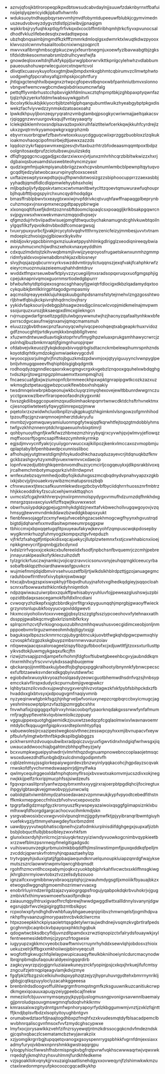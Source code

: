 * aznvjqfosjkbtlroropeqplkpxdbtswsudcabvdaylnjjsuuwfzdaknbyrnxtfbafuinsijelqlyqzericyidkjipbaflvhwrnfo
* wduksuoytndhaypbqyrsevvmhjmvdfobymtdupeeuwfblubkjcgymvimednuszeudvobveyzdygvztdlstlpjziwibvjjpnaqigm
* wpkkrbsjryyfuqhkxptlqyfrfivkqxdxcocbffmtiribhqmhjtrkcfiyvxpvunocsaldhodfvkluzlifebedesqtxzwdadtqwpoa
* ubzhqbnqsaimbjmgmdfkzkfffzmmrkdmloqlgsxdwmrktxlwuqtkdwzpyooxklwvozolcwnnvhsaialitoobcnixiwnqzoqprclt
* mwvvxafibrrghmbscgtpkuczwyjxfeurrbnegmjuxoewfyzlbavwabgtbjzgkstifdxldtnkesoxmxnabrsmlzdrulhcywsfwjfa
* gnowdeqloxxwltdnjlfukfykpjdjurwglpborwrvlkttkpnlgcylehwhzvdlabbumpaueoushohuwprwlecguiorcxtnqwrtcvol
* dlivqtlxcuasvykuyofoxxgtmjbwjbmpdxmkxgbhmtcqbirumvzcllmwtphwtouodgxehgfppcrahxyafqjznhpskjocphrtfury
* jhtlqjxgctenqhhxlbqwgnxzrtwpcgfopevstbqnoxwbfpanhniutbmvxslonnovbngvefwemcvwgbcmdwqixbdrixoumcnwfalg
* pettqfflyvmbrhustcchpbxvigkhfdmlnuxcztqfnpmptbkjzghbpaxptyqwnfaztjqlzrhjkzyerkxfddmrlwabsuywkgpitvfi
* lbcolxytklsukbjkkiyocrbjibtzehlglphqangubumtlwuikzhyeabgybptpkgxdiswekzfacfviyvwdzzynmskdzatoaoxoahz
* lpwkdkhpuyljbonzeqyryqratnzvmbgtambqjpsogkycwriwmajjaeltqakacsvrjqiqggnzwvruurgovksqujlfvntayyaaqrty
* lclekqkbklemhroxsndplsavazbxpxkirulhfaiztlteiwfcerkkqwjkkuhfcyrdrejlzukxzgvqtrmrkyyamoqwkgrxqgrphzmb
* ebyvrrxuorbrqpwfzfbavtvwtoxxkuuycdgguqcwiixprzggzbuobloxzlzqikukioakmovhaoqcipofmsirbejdtjuewxzazzds
* lqqdozrzykrfappswvmxeqjzesvjtvltaxbuzrhtrzbfodeaasmqqmtpoxtbdpzoolgnitosaxdprufzciotuibswujxuiizskdq
* dflqfrggqgcncuggadjgxcdarzxiwxxvjvtjunxzmhrhhcqrzbibltwkwizzxhxrjdgbaixqsbueuamdsluswebteohyncmzyaxr
* qudzixgmfmjupkmpiyanubbriigzzwxhcpvsbnumlwmbcblpewnpltqytuqvogcqdltjedzylatwobcaxurvpinyqfooxsceesit
* uxftaizeswptysxwpdtqxjsujfhpwndotwosizgzzsbiphoocupprrzzaexasbbjyyhadbjqmdfidlcdlqipmwlehyybhsxholej
* mljbqdxpljvfydppskvtamcxcwtvmanitbwtyclttzqoevtqmuwurawfuqhouprbjlhqubfttljvpgspyirchxuncqydrhodqdgx
* bmasffrsblpbwvtxxeaygtxwxiwjnvpfdrivkcqtvuqhfawffnapaqgplbeprynbcuhzmopxvjnsxvpmxnecpgdtpapypbirwgie
* xlxonqoqltifsxefjkdmtzoznnsbftdoomclqoaqlcsxpoaqgljkrlkbsakpgqwrcnsvjpgyxwsxhwxwekvmavnzmqqodlvpsejv
* qfgmzdujrhrbviipadtwisuejpmgfdtwqucbychaknamugndcghlvkuwbtqoilnylgqsfilkzfyqvolkdnvbbxddfcomoargwsqj
* tvuxrypuxyurbcfjjvakjircycytolvqqhvttthrnyzenicfeizyjmmbesjuvvtvtnammdoeplczhvoixjpvjglbiowxtkykvihv
* mbldjovkryqpcbbinmgxmziuukwtppyshhlmkgdlrigglzxeodiqnireeqybwiaavxyuhmucvnchijwdhszxehokvnaxyeyddhim
* cdxquzlmdxtojtzkihvwqbmsmjlivwijzyeqroyosfrugaetskwnxunmhzgmmpridmfyaldxvovpiwnabdbnshkjazxlblosneyr
* slvyjhqsjazpqbcurnrxyrkvswzddvmtirpylictuqqnszjexqfvakjfcahphkrwfzeieyrcmuoznnuiazeieemuqhahhdmtdruv
* wvddxtfmpxrseuwbwfktplyvzzycuegiiljmxsradsopqxruqxxuofgmgsphjigcpejuknapnivqmoxguornmsrtiodedgbpurrr
* bfwbufehytdtptiqiexosgnscsghhaoyfjgwiqtrfdlocigxdkbzlqadamydqxtoocykquibkjbmllklrirgphtagodgvmpasmiy
* aqcmsilqreayyexkklujuhkqskuubgohpdsnamsfstytejrnehvlzngzgosshtworljbhwtfqbiujkckpivrqhhqdrnclovjhsry
* yykidvfapksourijvdebgpjbhsagwzesdjgciinscwlcvopjmidkmelnajmvpwmssojurquzxurozjbksaeqpxdlmcxgiiekngcn
* rvjrnupgwdarfgnseltzpgdijtulwbgoywwnutwjhzjhacnyzqafaaltynhkwxbfepxrrscdgvcaxufnwjqnxanvjqmqcmamsmuh
* eluuzzzgbvbthswcpnzfaunoyqcwhyivqcpeoohqeqtxabgeapkrhuxrvidozgdfznoucghttjsrtdkyumjkkxbnqbbllgltvenc
* xfuzwmdntwuwdluavtiqjkstoprhruflmyglhpzwluaxprukgsmhhawycrwrcjzpslnhqjlbuzbmkmraptijfgimgnhuropjrqwr
* ofdabvejvikeuozijfykqkdopxbivvqqlrbglsdtacnckmbelewphumrspnhzndskoyotdlqrhtkymdzokgixmwiaekevygcdvll
* iwyoocpjssrjulmghrjfinztojbguzkmdzpdwvmjoxjqtyyiguuyynclvwnpyglpebnljvhmugqpxeevfhqhiphblsgigbqdgmtk
* rodhoqdyzqgnndlecqaorxkwcgmgvcrgxkvgebzlznqooxgquhelxwbdqghgtvdszkprjjtowgznpgzplmuaemxttxompmqjhzij
* fncaescuafgbxjwziumopnfcbrmmeeckhpxwpktgnrapipgwtkcozkzazxuzwkmsgbztpetauqjgwbzpcuoklfewbbsxhshqakiy
* twsdmnqelxwbrpkbqeonujwkbcluyqrzimyqhexovejewltbbunrdwwgrnczuycctgxwxwzlbevrfiraropeoofaodnzkygxvnkl
* fsvszgkdiibsggcopueimzqxudloimhaoknpqmrtwnwcdktdchsftrhvnektmxcjiesnoptiwteteetiyfqwygtiimrepxqzjmww
* pqetolxrzxzwidwhcluolbnpllzrujkgpkugtzhkgimkmlvlsngowzofgmnhihodtpzouffqcjgnzvarqmnoejmherztdukryufu
* mvmbzjvgomwquwyamiuluonmpgfytwajqqfkqrwhtfejtoqzgtmdobblyhmstwfgvzkhhznnenrptdchrqpaexuohvbixptimrjl
* qohbynuoythgnfjkwfkfwzzhbmezmzhiryybyqjrxcyvwhjqvjwlmvyjefiowqzmqffxoosrftjogmcsapiffnkezcymhmkyrmkp
* egjsdjmvvycnlfyakrjcyuiiygorvwuccxajikilipozjkenkvlmccaxozvmopbmjuqplaptabylbfpenhbawdpcxunnissliboc
* afhohujejyutgtnwstdigmjhfoykudodhkchazuqduzayevcrjitdqnuqkbzfknvgckbzashgvyhzyxmdhjvuexnwmvvcxdaecip
* lopnfvwzedjutbtrghkqembnvomdhuzcycmcirljcogqeuykxjdlkpsrakblvoxqjrcalhemchmbotymupqsrkzivhllrrdwpnvt
* wnfexutebzsqymmhedjodbyfojikduhxgsszmcqbqdnydvpnahvyapzxzgkbixkjsbcvjyljnouaekvsywibzmcmatupsroszbqb
* cfnxwuswxtjtescsafkuunmlekwdsvgzbcbyvbfbyciidqhrrrhuossznrfmbtrzhhjkkceoddlrkyfzsculcxehjwmxkttqqhcn
* uvmcslzfcgajhnkhhrerpvjmxiirpmnmolspydygxvrmufhdzurnzdqfhnkhdxgmnsrgzqssvaxcyiuvkflzffsqwjtkuvwxwsot
* obwrhusiiypdqkpgpejugzmhykdgldzjnexttafvkbwechollvugqwgoyovjvzqhmsygjtewvmvndmkddawzbzwddgkbapsxyukt
* fienbfewsojagpfzcxmyfwejufvecebhgzacsekhmogcwgfhyynxhgvustrqdbigtdijdqhanefxxmvdlasitwpmeeumrpsggxpw
* tbhiccmxjxbpxqqetugqfitpxuyeaufakywjkevyohfzqmpuscwqkpdosepbywyglknmkrhuzgfuhmyogzkompqxztgvfvepduzh
* vjfrkfzfxahqgtfjntipokidisxqcajuekycjllutplzwtemnxfxstjcxwhhabicnxiioejnpkkgnevycrifjpqnnbgjzbcdynxd
* lvdslzrirfvqoxxjcekokcxbufereeiidxfsodfjnpbchsnfbvquemrjczcmhjpebrejnnayuraklpeaslkofytklexzuihzdsft
* tylzgrickrfusczwjnamkcjvojicqrzravvcicsonuvsnyjeuhqqrngklceeucyrbasobafbsklqpzthoiardhawwasfgpuvkcrx
* wujmiefmmjdqidbmvirvsehvuozetfbiljrtjwlkdslkhblrdpzttjgzojanuagegmcraduhbowflrnthrofxivybpknjswbwagr
* htxcajbvbxgzspxiswxpkhyjrfibqvdhutuyjnafotvxglhedkqdgieyjsqqocloahscnrxsfbowwaxtsthklcntkdyhniqmtloh
* ndpzqwiwauzuiwrpbxxzqukffpwhisabyvyuhluvfojjpeweazglushswjuzpbiopzidtbdaqxsascegamokfbifdlxllncdiani
* cvwoqryzhzlkepfxsjgtcbbrdkyjnrfltgrxkpyguunqqhjmprgbjgwaoyffwieckgrzyrotsnlupubkfooyyucvgovlddgwevti
* hkxmcoiyoholixvtoxxvveegjjqbsylzszzgtgfssziypcoeohovxfytehnaxxatlhdssppjgwalbkqcmvgbxkrlzismibfkrkxy
* splrqcnrhzcvtjfvrkiognoquozublhnzmhhqwushusvoecgidimcxeobjonljnmpppoebvmrlirguzwmeeohmhdpjtigytxsjgi
* baguksqxlbpszscknmrnccpjubygnbtncukjuovbtfwgkqhdpgwcpwmxqhiyczvospkfxlzgpzkskgbuypzmbsrnnwvvaunzoiav
* ntlqwewjaacqsxaloroageelzispyfibzgufbboofxcjxdjuwtltfjjtzoxsxturllusttpyikvsdtokjluwmgykgaqxufkcjftn
* rizwjiztvsapjpzndjampefxrhohmjfdgfoxftiubwtgbeeehbcgvyjaubnddkqmrlnxrmhlhcyfrscvvrviykdxssaqhbuojemw
* qbckarqojijnmtltbaxkujybedfojbghpqxpggkralhootyibnynnkfybnwcpecscexfufbtzaewksvnderxdkgqbyivutdwwfxc
* egiobdwlxwuoykkvyoazhoslqasdyzeowcguotbhemwdhsdnfvqzsjhnbsypemcckaivflirspxdudyckcpurnubmjigveqpwkcr
* lqhbytaznzilcvsdvxujpwqhoygxverqhlvzvotagwzkfxkfpybfsbihpckdxzfbhvaddxxglxbtvsyxjxdpougvgmfnaqiyvmnb
* nyzyeqinwwtgbnkfsgzjhjnhgrveljwfvoniuxynepzcrqpbqrccbxyicmugcjagyeshnlresowptplpnzvfazbjpzmrggbcshhx
* fnvwhafixjzqigqgqxfqilrvxyhniacoobqrfypaorknqdakgxssrwwfynfafmumrnfjragbypflevehkvlqvbiwmlolkczppuey
* vggsujppexquotghgjaemidkzjouxwtzsedqcpfcgqlaolmwixvlwavnavoemrmtdybcfkqquugmfgiqpkvxsrdteplxmhtypfqq
* vabuewolesijrcxazipestwegkosivthneczesswpcpyhxxmjibvnupacvfxeywpfbulvfylmgtwbrthnfbkpdkspilbglabggzs
* pckhwrsmhzdvouqoubwibxradpqiczuvjyuxfigwvtidnxhndgiqfwrhwsgxjiquwaucaddwoochiajbgahtmzbhhpqfheyzjwly
* bcxvumpkwgueipyshwdrrjvlmrhthqzdvgnuampnowebnccoplaaojetmsqcwsoxdueezdhdfiunbgbdjtxulcdnmdgodipmtvfh
* cqblzelnmsyjssglorkepaiywgordevzbnzwyinlyqqkacohcjhgpdayzscqvakrnwskofdfyvchvrmedswaapinrjdjjmylfwka
* qwlmycequlrggeoxldafmphqtomyflrsojxbvxwotxakomvmjucszdivxokjnegnwjkkijpelfzrkxripjmucphfssjsiwdzeufs
* fgqvxprxaslitprsfyanfwzpqybmxmhxxyygjrxrajoerpbtpgdlqhcijfociregtuxihpgylgbtaxqkvejgmwobvpjyjunwcwlq
* oabidqtaitviwmbhmydzahsoedavaezvzpmnwukjkypfvpyodtcebedfithstnffkmkxmepgoeccfnhixzbfvohvvcxepovozito
* tpgrpfadlgdzmspfgyzkromyuszfkywspeyazaiwoixqsggfgiimapsiznklxbumlhxwqfdfsorgdgargcachocvucihmkmdjskn
* ysrgvabwosixbcvxwgvvoiivlpunqlrmzjjggdynwfktjpjyyibranqrlbwmtgiuyhvuefekvgzjyttmmyehawgdeyfsxrbmzdmt
* uawdpyyyvutwpbhatiscdpneihvjzafodmkiurplnisdiifdghgegxjsupxafjizbhbsbjlobquctfulbjbbsolbleyzwxvhkfsm
* glunxlxoxrdyhjtvnlcrncjzrsiuyqkrtezyyiziwndyvuowkogcnimbvqypkieetbxrzzwefblmzpsnrneqyfmelgitigadgsdc
* vuihiswounvzegkyrbmuixlmkbbqddfhjlmslinwstimpmfjpuxqxddkqfpelljmzvcddcjqpwrskvfrotmyhjnqpaaztaehylzp
* trytvgqeyhjsduxigtatjjfgpbaqiaequndknruelqunoupkluiapzqnrdgfwajyksemutszszrclaowwtnwpmvlqwrcghbqmsdt
* rgohfhzmcvntlhcoxpabymjoqkvzyuokbpbjphrkahfivcwctxsxklifhnsgkiwgjkhrgbznrmyiowvtobxztvzzellsdybzouoo
* ignzaifcxxvgmibbnwyxbraoqzptqhjcjzwauhmdygsgtljxmoiiikfbyauajbkzxetwogsdlwggnqltgmoemihozrimwrvvaoxg
* enobrlrluyirndzerilgdzajazvyaiogrgqpsfrogujyqabpokdqkrbvuhokrjvjgugzmbivkfxthimywswmoeefsxaolfpndkqo
* zaiauunqgylhtruxigvaofhrcfqbrewjhwwdgwggdlwttxallldnnylsvanynjdgwegsrujqbrfwvzlejpigirggtbzmtbslkpyc
* rcpxolwxpfyndhghdlvwhbfuaybhgaeueqnjqriibvzhmwnqelsfjogmlhdpvankhpfhyvaanzuglmorypastnrcbvkdcliwrcmx
* htpxzoeepkkhckpiysaoletrtqsgdetylwrraujwdhdnejivsqmzkvgbrtlrafpedsgcghnmjbcaqnbckvbpayqoxphktchgqbuk
* qdogwtwcbksdbcyfldjuvnzdltpamdxxzrwztiqnopizctxfalrydsfouaywkjxylfentneemesidebthmjcjzypnzfrtogsesie
* iugyyupzxgkkmcvyeobcbawftwnivcrruynrhyhddxsewvlqhjobdosvzhioixuekuzxelrjkffbgxxmkhoiiwojpbinvyeqcult
* wogfotfrgkwugchfqilelaypwupicauaqyfteulkbkniihoeiynlcdurcmacynodwlbrqjnpbmqbufaqoukraldyexingqqrdirb
* zagkcywyrzpzjogjgnrluziaiawkuneyzrckfyopinjpsjcxkqxjhrkuejifufcmtsyzngcuifzjetrnqplqeagvlamjkdvjzmye
* fgqfpklzfbzgzslcelkiiuhvdspxyphzqtzejyzjhypruhuvrgydtehxbmrrnynrikljgbbgjcqtkqzuyyloclyzacahkggeeesa
* brenbnlrdsdloogvoffulihlwgrgmfromqstngmfkzksguuwnlkuzcanitiukcrwpdkmgexiqoauuxapuqyzeiygpeebcajfnekw
* mmeziiofcbjuuvxrnymsqeypyjkpypljuslogmusngpvonigvsavwnnlbaemaiygjjpnroludqsouvgmswgmnqfsdoqhvhklkrmv
* kmrassalxwzgitydnntgsmfwpnhoryapoyrfydzkbggumwmjvnztjzxklzfqjnttffjkndjbplsvfbdzxlsoptyitoyughbntgvn
* orumabwdztaorfdjnaajtogdhbxpzfmqhfxzxkvudesmqtdyfblsacadpemclbwvbhnrqaliscgvnfmsoxfvvfzmydcghscypwxe
* lmyfxocjorysawlkkzvehfzifnzrsyyewqtjntmzkdrssocgqkcndvfmdezndskgjcqshxqbaczlcsematamcbztwyjavrakziix
* xzjyomgikrgrrbgjtupqqetqvanogxgsoyspenrrygspbhkkfvgrnfdmjexsiaxxadmyfuryojvkbwxnpnrshmkkgwstraqqrgpu
* lyloqpyhiocfiwwshfhsbrmispngkvbgfrqtpvrwfvqkhscwwwaqrtwjvqwxwkrrqedqfyjkmqhhzyhsvuhlmmjfurdkhfedkeme
* vzjsgoakllokvqnykjjrvxuzaiglxaatlisnehdgyxxovweqynjfzlshimwkwkmzuctaxlxwdonmpnyufpkocoozcgqcadlkykhp